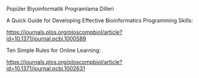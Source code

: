 Popüler  Biyoinformatik Programlama Dilleri 


A Quick Guide for Developing Effective Bioinformatics Programming Skills:

https://journals.plos.org/ploscompbiol/article?id=10.1371/journal.pcbi.1000589


Ten Simple Rules for Online Learning:

https://journals.plos.org/ploscompbiol/article?id=10.1371/journal.pcbi.1002631
